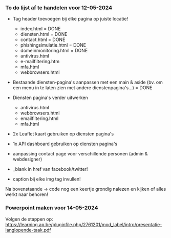### To do lijst af te handelen voor 12-05-2024 

- Tag header toevoegen bij elke pagina op juiste locatie!
    * index.html = DONE
    * diensten.html = DONE
    * contact.html = DONE
    * phishingsimulatie.html = DONE
    * domeinmonitoring.html = DONE
    * antivirus.html
    * e-mailfiltering.htm
    * mfa.html
    * webbrowsers.html

- Bestaande diensten-pagina's aanpassen met een main & aside (bv. om een menu in te laten zien met andere dienstenpagina's...) = DONE
- Diensten pagina's verder uitwerken
    - antivirus.html
    - webbrowsers.html
    - emailfiltering.html
    - mfa.html
- 2x Leaflet kaart gebruiken op diensten pagina's
- 1x API dashboard gebruiken op diensten pagina's
- aanpassing contact page voor verschillende personen (admin & webdesigner)
- _blank in href van facebook/twitter!
- caption bij elke img tag invullen!

Na bovenstaande -> code nog een keertje grondig nalezen en kijken of alles werkt naar behoren!

### Powerpoint maken voor 14-05-2024

Volgen de stappen op: https://learning.ap.be/pluginfile.php/2761201/mod_label/intro/presentatie-langlopende-taak.pdf